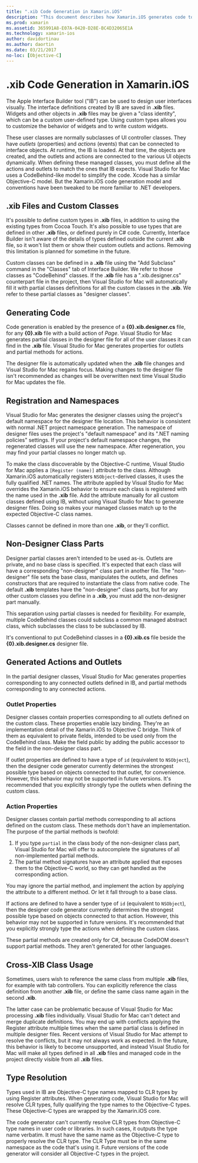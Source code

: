 ```yaml
---
title: ".xib Code Generation in Xamarin.iOS"
description: "This document describes how Xamarin.iOS generates code to map '.xib' files to C#, making visual controls accessible programmatically."
ms.prod: xamarin
ms.assetid: 365991A8-E07A-0420-D28E-BC4D32065E1A
ms.technology: xamarin-ios
author: davidortinau
ms.author: daortin
ms.date: 03/21/2017
no-loc: [Objective-C]
---
```


# .xib Code Generation in Xamarin.iOS

The Apple Interface Builder tool ("IB") can be used to design user interfaces visually. 
The interface definitions created by IB are saved in **.xib** files. Widgets and other objects in **.xib** files may be given a "class identity",
which can be a custom user-defined type. Using custom types allows you to customize the
behavior of widgets and to write custom widgets.

These user classes are normally subclasses of UI controller classes. 
They have *outlets* (properties) and *actions* (events) that can be connected to interface objects.
At runtime, the IB is loaded. 
At that time, the objects are created, and the outlets and actions are connected to the various UI objects dynamically. 
When defining these managed classes, you must define all the actions and outlets to match the ones that IB expects. 
Visual Studio for Mac uses a CodeBehind-like model to simplify the code. 
Xcode has a similar Objective-C model. But the Xamarin.iOS code generation model and conventions have been tweaked to be more familiar to .NET developers.

## .xib Files and Custom Classes

It's possible to define custom types in **.xib** files, in addition to using the existing types from Cocoa Touch. It's also possible to use types that are defined in
other **.xib** files, or defined purely in C# code. Currently, Interface Builder isn't aware of the details of types defined outside the current **.xib** file, so it won't list them or show their custom outlets and actions. Removing this limitation is planned for sometime in the future.

Custom classes can be defined in a **.xib** file using the "Add Subclass" command
in the "Classes" tab of Interface Builder. We refer to those classes as "CodeBehind"
classes. If the **.xib** file has a ".xib.designer.cs" counterpart file in the
project, then Visual Studio for Mac will automatically fill it with partial classes
definitions for all the custom classes in the **.xib**. We refer to these partial
classes as "designer classes".

## Generating Code

Code generation is enabled by the presence of a **{0}.xib.designer.cs** file, for any **{0}.xib** file with a build action of *Page*.
Visual Studio for Mac generates partial classes in the designer file for all of the user classes it can
find in the **.xib** file. Visual Studio for Mac generates properties for outlets and partial methods for
actions. 

The designer file is automatically updated when the **.xib** file changes and
Visual Studio for Mac regains focus. Making changes to the designer file isn't recommended as
changes will be overwritten next time Visual Studio for Mac updates the file.

## Registration and Namespaces

Visual Studio for Mac generates the designer classes using the project's default namespace for the designer file location.
This behavior is consistent with normal .NET project namespace generation.
The namespace of designer files uses the project's "default namespace" and its ".NET naming policies" settings. 
If your project's default namespace changes, the regenerated classes will use the new namespace.
After regeneration, you may find your partial classes no longer match up.

To make the class discoverable by the Objective-C runtime, Visual Studio for Mac
applies a `[Register (name)]` attribute to the class. Although Xamarin.iOS automatically registers `NSObject`-derived classes, it uses the fully qualified .NET names. The attribute applied by Visual Studio for Mac overrides the Xamarin.iOS behavior to ensure each class is registered with the name used in the **.xib** file. Add the attribute manually for all custom classes defined using IB, without using Visual Studio for Mac to generate designer files. Doing so makes your managed classes match up to the expected Objective-C class names.

Classes cannot be defined in more than one **.xib**, or they'll conflict.

## Non-Designer Class Parts

Designer partial classes aren't intended to be used as-is. Outlets are private, and no base class is specified. It's expected that each class will have a corresponding "non-designer" class part in another file. The "non-designer" file sets the base class, manipulates the outlets, and defines constructors that are required to instantiate the class from native code. The default **.xib** templates have the "non-designer" class parts, but for any other custom classes you define in a **.xib**, you must add the non-designer part manually.

This separation using partial classes is needed for flexibility. For example, multiple CodeBehind classes could subclass a common managed abstract class, which subclasses the class to be subclassed by IB.

It's conventional to put CodeBehind classes in a **{0}.xib.cs** file beside the **{0}.xib.designer.cs** designer file.

<a name="generated"></a>

## Generated Actions and Outlets

In the partial designer classes, Visual Studio for Mac generates properties
corresponding to any connected outlets defined in IB, and partial methods
corresponding to any connected actions.

### Outlet Properties

Designer classes contain properties corresponding to all outlets defined on
the custom class. These properties enable lazy binding. They're an implementation detail
of the Xamarin.iOS to Objective C bridge. Think of them as 
equivalent to private fields, intended to be used only from the
CodeBehind class. Make the field public by adding the public accessor to the field in the non-designer class part.

If outlet properties are defined to have a type of `id` (equivalent to
`NSObject`), then the designer code generator currently determines the strongest
possible type based on objects connected to that outlet, for convenience.
However, this behavior may not be supported in future versions. It's recommended that
you explicitly strongly type the outlets when defining the custom class.

### Action Properties

Designer classes contain partial methods corresponding to all actions defined
on the custom class. These methods don't have an implementation. The purpose of
the partial methods is twofold:

1. If you type  `partial` in the class body of the non-designer class part, Visual Studio for Mac will
offer to autocomplete the signatures of all non-implemented partial methods.
2. The partial method signatures have an attribute applied that exposes them to the Objective-C world,
so they can get handled as the corresponding action.

You may ignore the partial method, and implement the action by
applying the attribute to a different method. Or let it fall through to a base
class.

If actions are defined to have a sender type of `id` (equivalent to `NSObject`),
then the designer code generator currently determines the strongest possible
type based on objects connected to that action. However, this behavior
may not be supported in future versions. It's recommended that you
explicitly strongly type the actions when defining the custom class.

These partial methods are created only for C#, because CodeDOM
doesn't support partial methods. They aren't generated for other
languages.

## Cross-XIB Class Usage

Sometimes, users wish to reference the same class from multiple **.xib** files, for
example with tab controllers. You can explicitly reference the
class definition from another **.xib** file, or define the same class name again
in the second **.xib**.

The latter case can be problematic because of Visual Studio for Mac processing **.xib** files individually. Visual Studio for Mac can't detect and merge duplicate definitions. You may end up with conflicts applying the Register attribute multiple times when the same partial class is defined in multiple designer files. Recent versions of Visual Studio for Mac attempt to resolve the conflicts, but it may not
always work as expected. In the future, this behavior is likely to become unsupported, and instead Visual Studio for Mac will make all types defined in all **.xib** files and managed
code in the project directly visible from all **.xib** files.

## Type Resolution

Types used in IB are Objective-C type names mapped to CLR types by using Register attributes. When generating code, Visual Studio for Mac will resolve CLR types, fully qualifying the type names to the Objective-C types. These Objective-C types are wrapped by the Xamarin.iOS core.

The code generator can't currently resolve CLR types from Objective-C type names in user code or libraries. 
In such cases, it outputs the type name verbatim. It must have the same name as the Objective-C type to properly resolve the CLR type.
The CLR Type must be in the same namespace as the code that's using it. Future versions of the code generator will consider all Objective-C types in the project.
